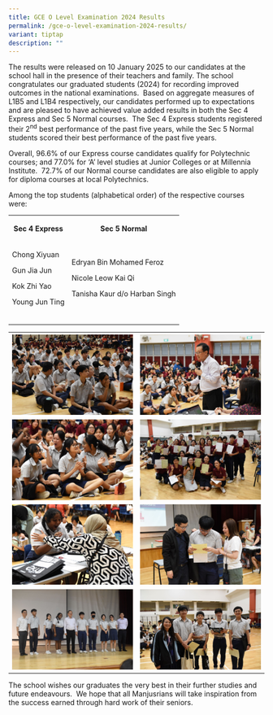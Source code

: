 ```yaml
---
title: GCE O Level Examination 2024 Results
permalink: /gce-o-level-examination-2024-results/
variant: tiptap
description: ""
---
```

<p>The results were released on 10 January 2025 to our candidates at the
school hall in the presence of their teachers and family. The school congratulates
our graduated students (2024) for recording improved outcomes in the national
examinations. &nbsp;Based on aggregate measures of L1B5 and L1B4 respectively,
our candidates performed up to expectations and are pleased to have achieved
value added results in both the Sec 4 Express and Sec 5 Normal courses.&nbsp;
The Sec 4 Express students registered their 2<sup>nd</sup> best performance
of the past five years, while the Sec 5 Normal students scored their best
performance of the past five years.</p>
<p>Overall, 96.6% of our Express course candidates qualify for Polytechnic
courses; and 77.0% for ‘A’ level studies at Junior Colleges or at Millennia
Institute.&nbsp; 72.7% of our Normal course candidates are also eligible
to apply for diploma courses at local Polytechnics.</p>
<p>Among the top students (alphabetical order) of the respective courses
were:</p>
<table style="minWidth: 50px">
<colgroup>
<col>
<col>
</colgroup>
<tbody>
<tr>
<th rowspan="1" colspan="1">
<p><strong>Sec 4 Express</strong>
</p>
</th>
<th rowspan="1" colspan="1">
<p><strong>Sec 5 Normal</strong>
</p>
</th>
</tr>
<tr>
<td rowspan="1" colspan="1">
<p>Chong Xiyuan</p>
<p>Gun Jia Jun</p>
<p>Kok Zhi Yao</p>
<p>Young Jun Ting</p>
</td>
<td rowspan="1" colspan="1">
<p>Edryan Bin Mohamed Feroz</p>
<p>Nicole Leow Kai Qi</p>
<p>Tanisha Kaur d/o Harban Singh</p>
</td>
</tr>
<tr>
<td rowspan="1" colspan="1">
<p></p>
</td>
<td rowspan="1" colspan="1">
<p></p>
</td>
</tr>
</tbody>
</table>
<table style="minWidth: 50px">
<colgroup>
<col>
<col>
</colgroup>
<tbody>
<tr>
<th rowspan="1" colspan="1">
<div class="isomer-image-wrapper">
<img style="width: 100%" height="auto" width="100%" alt="" src="/images/Spotlight/2025 O Level Result/O_Levels__1_.jpg">
</div>
</th>
<th rowspan="1" colspan="1">
<div class="isomer-image-wrapper">
<img style="width: 100%" height="auto" width="100%" alt="" src="/images/Spotlight/2025 O Level Result/O_Levels__2_.jpg">
</div>
</th>
</tr>
<tr>
<td rowspan="1" colspan="1">
<div class="isomer-image-wrapper">
<img style="width: 100%" height="auto" width="100%" alt="" src="/images/Spotlight/2025 O Level Result/O_Levels__3_.jpg">
</div>
</td>
<td rowspan="1" colspan="1">
<div class="isomer-image-wrapper">
<img style="width: 100%" height="auto" width="100%" alt="" src="/images/Spotlight/2025 O Level Result/O_Levels__4_.jpg">
</div>
</td>
</tr>
<tr>
<td rowspan="1" colspan="1">
<div class="isomer-image-wrapper">
<img style="width: 100%" height="auto" width="100%" alt="" src="/images/Spotlight/2025 O Level Result/O_Levels__5_.jpg">
</div>
</td>
<td rowspan="1" colspan="1">
<div class="isomer-image-wrapper">
<img style="width: 100%" height="auto" width="100%" alt="" src="/images/Spotlight/2025 O Level Result/O_Levels__6_.jpg">
</div>
</td>
</tr>
<tr>
<td rowspan="1" colspan="1">
<div class="isomer-image-wrapper">
<img style="width: 100%" height="auto" width="100%" alt="" src="/images/Spotlight/2025 O Level Result/O_Levels__7_.jpg">
</div>
</td>
<td rowspan="1" colspan="1">
<div class="isomer-image-wrapper">
<img style="width: 100%" height="auto" width="100%" alt="" src="/images/Spotlight/2025 O Level Result/O_Levels__8_.jpg">
</div>
</td>
</tr>
</tbody>
</table>
<p>The school wishes our graduates the very best in their further studies
and future endeavours.&nbsp; We hope that all Manjusrians will take inspiration
from the success earned through hard work of their seniors.</p>
<p></p>